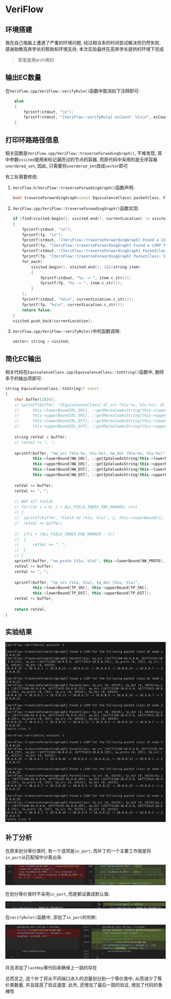 # VeriFlow

## 环境搭建

我在自己电脑上遭遇了严重的环境问题, 经过相当多的时间尝试解决但仍然失败. 感谢助教高奔学长的帮助和环境支持, 本次实验最终在高奔学长提供的环境下完成

> 答案是用arch用的

## 输出EC数量

在`VeriFlow.cpp/VeriFlow::verifyRule()`函数中取消如下注释即可:

```C++
	else
	{
		fprintf(stdout, "\n");
		fprintf(stdout, "[VeriFlow::verifyRule] ecCount: %lu\n", ecCount);
	}
```

## 打印环路路径信息

相关函数是`VeriFlow.cpp/VeriFlow::traverseForwadingGraph()`, 不难发现, 其中参数`visited`是用来标记遍历过的节点的容器, 而原代码中采用的是无序容器`unordered_set`, 因此, 只需要将`unordered_set`改成`vector`即可

有三处需要修改:

1. `VeriFlow.h/VeriFlow::traverseForwadingGraph()`函数声明:

    ```C++
    bool traverseForwardingGraph(const EquivalenceClass& packetClass, ForwardingGraph* graph, const string& currentLocation, const string& lastHop, vector < string > visited, FILE* fp);
    ```

2. `VeriFlow.cpp/VeriFlow::traverseForwadingGraph()`函数实现:

    ```C++
    if (find(visited.begin(), visited.end(), currentLocation) != visited.end())
	{
		fprintf(stdout, "\n");
		fprintf(fp, "\n");
		fprintf(stdout, "[VeriFlow::traverseForwardingGraph] Found a LOOP for the following packet class at node %s.\n", currentLocation.c_str());
		fprintf(fp, "[VeriFlow::traverseForwardingGraph] Found a LOOP for the following packet class at node %s.\n", currentLocation.c_str());
		fprintf(stdout, "[VeriFlow::traverseForwardingGraph] PacketClass: %s\n", packetClass.toString().c_str());
		fprintf(fp, "[VeriFlow::traverseForwardingGraph] PacketClass: %s\n", packetClass.toString().c_str());
		for_each(
			visited.begin(), visited.end(), [&](string item)
			{
				fprintf(stdout, "%s -> ", item.c_str());
				fprintf(fp, "%s -> ", item.c_str());
			}
		);
		fprintf(stdout, "%s\n", currentLocation.c_str());
		fprintf(fp, "%s\n", currentLocation.c_str());
		return false;
	}
	visited.push_back(currentLocation);
    ```

3. `VeriFlow.cpp/VeriFlow::verifyRule()`中的函数调用:

    ```C++
    vector< string > visited;
    ```

## 简化EC输出

相关代码在`EquivalenceClass.cpp/EquivalenceClass::toString()`函数中, 删除多于的输出项即可:

```C++
string EquivalenceClass::toString() const
{
	char buffer[1024];
	// sprintf(buffer, "[EquivalenceClass] dl_src (%lu-%s, %lu-%s), dl_dst (%lu-%s, %lu-%s)",
	// 		this->lowerBound[DL_SRC], ::getMacValueAsString(this->lowerBound[DL_SRC]).c_str(),
	// 		this->upperBound[DL_SRC], ::getMacValueAsString(this->upperBound[DL_SRC]).c_str(),
	// 		this->lowerBound[DL_DST], ::getMacValueAsString(this->lowerBound[DL_DST]).c_str(),
	// 		this->upperBound[DL_DST], ::getMacValueAsString(this->upperBound[DL_DST]).c_str());

	string retVal = buffer;
	// retVal += ", ";

	sprintf(buffer, "nw_src (%lu-%s, %lu-%s), nw_dst (%lu-%s, %lu-%s)",
			this->lowerBound[NW_SRC], ::getIpValueAsString(this->lowerBound[NW_SRC]).c_str(),
			this->upperBound[NW_SRC], ::getIpValueAsString(this->upperBound[NW_SRC]).c_str(),
			this->lowerBound[NW_DST], ::getIpValueAsString(this->lowerBound[NW_DST]).c_str(),
			this->upperBound[NW_DST], ::getIpValueAsString(this->upperBound[NW_DST]).c_str());

	retVal += buffer;
	retVal += ", ";

	// NOT all fields
	// for(int i = 0; i < ALL_FIELD_INDEX_END_MARKER; i++)
	// {
	// 	sprintf(buffer, "Field %d (%lu, %lu)", i, this->lowerBound[i], this->upperBound[i]);
	// 	retVal += buffer;

	// 	if(i < (ALL_FIELD_INDEX_END_MARKER - 1))
	// 	{
	// 		retVal += ", ";
	// 	}
	// }
	sprintf(buffer, "nw_proto (%lu, %lu)", this->lowerBound[NW_PROTO], this->upperBound[NW_PROTO]);
	retVal += buffer;
	retVal += ", ";

	sprintf(buffer, "tp_src (%lu, %lu), tp_dst (%lu, %lu)",
			this->lowerBound[TP_SRC], this->upperBound[TP_SRC],
			this->lowerBound[TP_DST], this->upperBound[TP_DST]);
	retVal += buffer;

	return retVal;
}
```

## 实验结果

![result](./assets/result.png)

## 补丁分析

在原来划分等价类时, 有一个选项是`in_port`, 而补丁的一个主要工作就是将`in_port`从匹配域中分离出来:

![exclude-in-port](./assets/exclude-in-port.png)

在划分等价类时不采用`in_port`, 而是都设置成默认值:

![default-in-port](./assets/default-in-port.png)

在`verifyRule()`函数中, 添加了`in_port`的判断:

![in-port-judgement](./assets/in-port-judgement.png)

并且添加了`lastHop`等代码来确保上一跳的存在

总而言之, 这个补丁将从不同端口进入的流量划分到一个等价类中, 从而减少了等价类数量, 并且提高了验证速度. 此外, 还增加了最后一跳的验证, 增加了代码的鲁棒性
